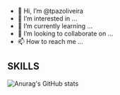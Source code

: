 - 👋 Hi, I’m @tpazoliveira
- 👀 I’m interested in ...
- 🌱 I’m currently learning ...
- 💞️ I’m looking to collaborate on ...
- 📫 How to reach me ...

<!---
tpazoliveira/tpazoliveira is a ✨ special ✨ repository because its `README.md` (this file) appears on your GitHub profile.
You can click the Preview link to take a look at your changes.
--->

## SKILLS

![Anurag's GitHub stats](https://github-readme-stats.vercel.app/api?username=tpazoliveira&show_icons=true&theme=radical)

